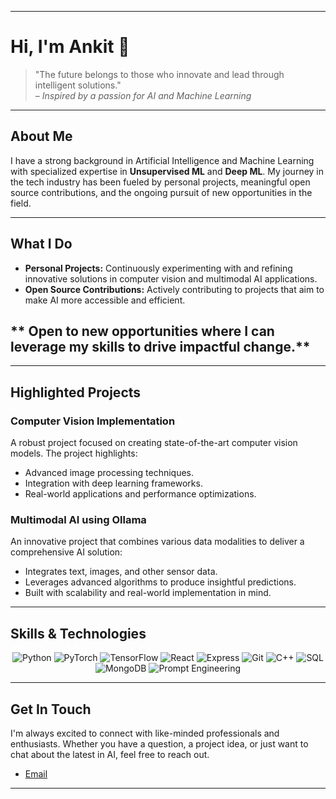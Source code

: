 
---

# Hi, I'm Ankit 👋

> "The future belongs to those who innovate and lead through intelligent solutions."  
> – *Inspired by a passion for AI and Machine Learning*

---

## About Me

I have a strong background in Artificial Intelligence and Machine Learning with specialized expertise in **Unsupervised ML** and **Deep ML**. My journey in the tech industry has been fueled by personal projects, meaningful open source contributions, and the ongoing pursuit of new opportunities in the field.

---

## What I Do

- **Personal Projects:** Continuously experimenting with and refining innovative solutions in computer vision and multimodal AI applications.
- **Open Source Contributions:** Actively contributing to projects that aim to make AI more accessible and efficient.
  
## ** Open to new opportunities where I can leverage my skills to drive impactful change.**

---

## Highlighted Projects

### Computer Vision Implementation
A robust project focused on creating state-of-the-art computer vision models. The project highlights:
- Advanced image processing techniques.
- Integration with deep learning frameworks.
- Real-world applications and performance optimizations.

### Multimodal AI using Ollama
An innovative project that combines various data modalities to deliver a comprehensive AI solution:
- Integrates text, images, and other sensor data.
- Leverages advanced algorithms to produce insightful predictions.
- Built with scalability and real-world implementation in mind.

---

## Skills & Technologies

<div align="center">
  <img src="https://img.shields.io/badge/Python-3776AB?style=for-the-badge&logo=python&logoColor=white" alt="Python" />
  <img src="https://img.shields.io/badge/PyTorch-EE4C2C?style=for-the-badge&logo=pytorch&logoColor=white" alt="PyTorch" />
  <img src="https://img.shields.io/badge/TensorFlow-FF6F00?style=for-the-badge&logo=tensorflow&logoColor=white" alt="TensorFlow" />
  <img src="https://img.shields.io/badge/React-20232A?style=for-the-badge&logo=react&logoColor=61DAFB" alt="React" />
  <img src="https://img.shields.io/badge/Express-000000?style=for-the-badge&logo=express&logoColor=white" alt="Express" />
  <img src="https://img.shields.io/badge/Git-F05032?style=for-the-badge&logo=git&logoColor=white" alt="Git" />
  <img src="https://img.shields.io/badge/C++-00599C?style=for-the-badge&logo=c%2B%2B&logoColor=white" alt="C++" />
  <img src="https://img.shields.io/badge/SQL-4479A1?style=for-the-badge&logo=mysql&logoColor=white" alt="SQL" />
  <img src="https://img.shields.io/badge/MongoDB-4EA94B?style=for-the-badge&logo=mongodb&logoColor=white" alt="MongoDB" />
  <img src="https://img.shields.io/badge/Prompt%20Engineering-ff69b4?style=for-the-badge" alt="Prompt Engineering" />
</div>

---

## Get In Touch

I'm always excited to connect with like-minded professionals and enthusiasts. Whether you have a question, a project idea, or just want to chat about the latest in AI, feel free to reach out.
  
- [Email](mailto:ankitsuperku@gmail.com)

---
